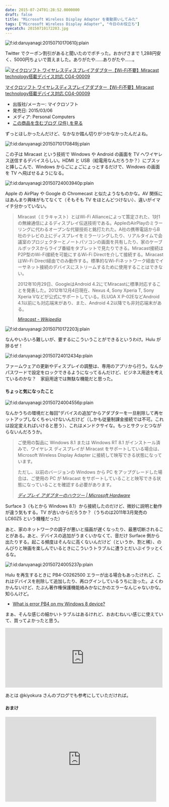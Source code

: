 ```yaml
---
date: 2015-07-24T01:28:52.0000000
draft: false
title: "Microsoft Wireless Display Adapter を衝動買いしてみた"
tags: ["Microsoft Wireless Display Adapter", "今日のお役立ち"]
eyecatch: 20150710172203.jpg
---
```

<p><span itemscope itemtype="http://schema.org/Photograph"><img src="20150710170610.jpg" alt="f:id:daruyanagi:20150710170610j:plain" title="f:id:daruyanagi:20150710170610j:plain" class="hatena-fotolife" itemprop="image"></span></p><p>Twitter でクーポン割引があると聞いたのでポチった。おかげさまで 1,288円安く、5000円ちょいで買えました。ありがたや……ありがたや……。</p><p><div class="hatena-asin-detail"><a href="http://www.amazon.co.jp/exec/obidos/ASIN/B00S7ZNWAK/bestylesnet-22/"><img src="http://ecx.images-amazon.com/images/I/31s8N3xM7iL._SL160_.jpg" class="hatena-asin-detail-image" alt="マイクロソフト ワイヤレスディスプレイアダプター【Wi-Fi不要】Miracast technology搭載デバイス対応 CG4-00009" title="マイクロソフト ワイヤレスディスプレイアダプター【Wi-Fi不要】Miracast technology搭載デバイス対応 CG4-00009"></a><div class="hatena-asin-detail-info"><p class="hatena-asin-detail-title"><a href="http://www.amazon.co.jp/exec/obidos/ASIN/B00S7ZNWAK/bestylesnet-22/">マイクロソフト ワイヤレスディスプレイアダプター【Wi-Fi不要】Miracast technology搭載デバイス対応 CG4-00009</a></p><ul><li><span class="hatena-asin-detail-label">出版社/メーカー:</span> マイクロソフト</li><li><span class="hatena-asin-detail-label">発売日:</span> 2015/03/06</li><li><span class="hatena-asin-detail-label">メディア:</span> Personal Computers</li><li><a href="http://d.hatena.ne.jp/asin/B00S7ZNWAK/bestylesnet-22" target="_blank">この商品を含むブログ (2件) を見る</a></li></ul></div><div class="hatena-asin-detail-foot"></div></div></p><p>ずっとほしかったんだけど、なかなか踏ん切りがつかなかったんだよね。</p><p><span itemscope itemtype="http://schema.org/Photograph"><img src="20150710170849.jpg" alt="f:id:daruyanagi:20150710170849j:plain" title="f:id:daruyanagi:20150710170849j:plain" class="hatena-fotolife" itemprop="image"></span></p><p>この子は Miracast という技術で Windows や Android の画面を TV へワイヤレス送信するデバイスらしい。HDMI と USB（給電用なんだろうか？）にブスッと挿しこんで、Windows からごにょごにょっとするだけで、Windows の画面を TV へ飛ばせるようになる。</p><p><span itemscope itemtype="http://schema.org/Photograph"><img src="20150724003940.png" alt="f:id:daruyanagi:20150724003940p:plain" title="f:id:daruyanagi:20150724003940p:plain" class="hatena-fotolife" itemprop="image"></span></p><p>Apple の AirPlay や Google の Chromecast と似たようなものかな。AV 関係にはあんまり興味がもてなくて（そもそも TV をほとんどつけない）、違いがイマイチ分かっていない。</p>

<blockquote cite="https://ja.wikipedia.org/wiki/Miracast">
<p>Miracast（ミラキャスト）とはWi-Fi Allianceによって策定された、1対1の無線通信によるディスプレイ伝送技術である。AppleのAirPlayのミラーリングに代わるオープンな代替技術と銘打たれた。A社の携帯電話からB社のテレビの上にディスプレイをミラーリングし​​たり、リアルタイムで会議室のプロジェクターとノートパソコンの画面を共有したり、家のケーブルボックスからライブ番組をタブレットで見たりできる。Miracast接続はP2P型のWi-Fi接続を可能にするWi-Fi Directを介して接続する。MiracastはWi-Fi Direct経由でのみ動作する。標準的なWi-Fiネットワーク経由でイーサネット接続のデバイスにストリームするために使用することはできない。</p><p>2012年10月29日、GoogleはAndroid 4.2にてMiracastに標準対応することを発表した。2012年12月4日現在、Nexus 4, Sony Xperia T, Sony Xperia Vなどが公式にサポートしている。ELUGA X P-02EなどAndroid 4.1以前にも対応端末があり、また、Android 4.2以降でも非対応端末がある。</p>

<cite><a href="https://ja.wikipedia.org/wiki/Miracast">Miracast - Wikipedia</a></cite>
</blockquote>
<p><span itemscope itemtype="http://schema.org/Photograph"><img src="20150710172203.jpg" alt="f:id:daruyanagi:20150710172203j:plain" title="f:id:daruyanagi:20150710172203j:plain" class="hatena-fotolife" itemprop="image"></span></p><p>なんやいろいろ難しいが、要するにこういうことができるというわけ。Hulu が捗るぜ！</p><p><span itemscope itemtype="http://schema.org/Photograph"><img src="20150724012434.png" alt="f:id:daruyanagi:20150724012434p:plain" title="f:id:daruyanagi:20150724012434p:plain" class="hatena-fotolife" itemprop="image"></span></p><p>ファームウェアの更新やディスプレイの調整は、専用のアプリから行う。なんかパスワードで設定をロックできるようになってるんだけど、ビジネス用途を考えているのかな？　家庭用途では無駄な機能だと思った。</p>

<div class="section">
<h4>ちょっと気になったこと</h4>
<p><span itemscope itemtype="http://schema.org/Photograph"><img src="20150724004556.png" alt="f:id:daruyanagi:20150724004556p:plain" title="f:id:daruyanagi:20150724004556p:plain" class="hatena-fotolife" itemprop="image"></span></p><p>なんかうちの環境だと毎回“デバイスの追加”からアダプターを一旦削除して再セットアップしなくちゃいけないんだけど（しかも従量制課金接続では不可。これは設定変えればいけると思う）、これはメンドクサイな。もっとサクッとつながらないんだろうか。</p>

<blockquote cite="https://www.microsoft.com/hardware/ja-jp/help/support/how-to/adapters/setup">
<p>ご使用の製品に Windows 8.1 または Windows RT 8.1 がインストール済みで、ワイヤレス ディスプレイが Miracast をサポートしている場合は、Microsoft Wireless Display Adapter に接続して映写できる状態になっています。</p><p>ただし、以前のバージョンの Windows から PC をアップグレードした場合は、ご使用の PC が Miracast をサポートしていることと映写できる状態になっていることを確認する必要があります。</p>

<cite><a href="https://www.microsoft.com/hardware/ja-jp/help/support/how-to/adapters/setup">&#x30C7;&#x30A3;&#x30D7;&#x30EC;&#x30A4; &#x30A2;&#x30C0;&#x30D7;&#x30BF;&#x30FC;&#x306E;&#x30CF;&#x30A6;&#x30C4;&#x30FC; | Microsoft Hardware</a></cite>
</blockquote>
<p>Surface 3（もとから Windows 8.1）から接続したのだけど、微妙に説明と動作が違う気もする。TV が古いからだろうか？（うちのは2011年3月発売の LC60Z5 という機種だった）</p><p>あと、家のネットワークの調子が悪いと描画が遅くなったり、最悪切断されることがある。あと、デバイスの追加がうまくいかなくて、音だけ Surface 側から出たりする。起こる頻度はそんなに高くないんだけど（というか、割と稀）、のんびりと映画を楽しんでいるときにこういうトラブルに遭うとだいぶイラッとくるな。</p><p><span itemscope itemtype="http://schema.org/Photograph"><img src="20150724005237.png" alt="f:id:daruyanagi:20150724005237p:plain" title="f:id:daruyanagi:20150724005237p:plain" class="hatena-fotolife" itemprop="image"></span></p><p>Hulu を再生するときに PB4-C0262500 エラーが出る場合もあったけれど、これはデバイスを削除して追加したり、再ログインしているうちに治った。よくわかんないけど、たぶん著作権保護機能絡みかなにかのエラーなんじゃないかな。知らんけど。</p>

<ul>
<li><a href="http://www.hulu.com/help/articles/22321036">What is error PB4 on my Windows 8 device?</a></li>
</ul><p>まぁ、そんな感じの細かいトラブルはあるけれど、おおむねいい感じに使えていて、買ってよかったと思う。</p><p><iframe src="http://kiyokura.hateblo.jp/embed/2014/11/09/235121" title="Microsoft Wireless Display Adapterを買ってみた - きよくらの備忘録" class="embed-card embed-blogcard" scrolling="no" frameborder="0" style="display: block; width: 100%; height: 190px; max-width: 500px; margin: 10px 0px;"><a href="http://kiyokura.hateblo.jp/entry/2014/11/09/235121">Microsoft Wireless Display Adapterを買ってみた - きよくらの備忘録</a></iframe></p><p>あとは @kiyokura さんのブログでも参考にしていただければ。</p>

</div>
<div class="section">
<h4>おまけ</h4>
<p><iframe width="480" height="270" src="https://www.youtube.com/embed/wwaM8bjLXh4?feature=oembed" frameborder="0" allowfullscreen></iframe></p>

</div>